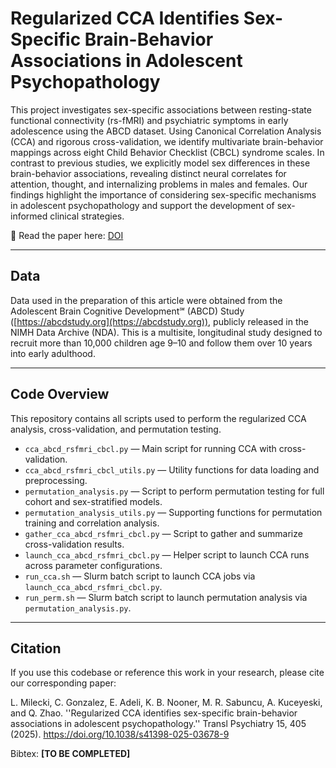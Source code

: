 # Regularized CCA Identifies Sex-Specific Brain-Behavior Associations in Adolescent Psychopathology

This project investigates sex-specific associations between resting-state functional connectivity (rs-fMRI) and psychiatric symptoms in early adolescence using the ABCD dataset. Using Canonical Correlation Analysis (CCA) and rigorous cross-validation, we identify multivariate brain-behavior mappings across eight Child Behavior Checklist (CBCL) syndrome scales. In contrast to previous studies, we explicitly model sex differences in these brain-behavior associations, revealing distinct neural correlates for attention, thought, and internalizing problems in males and females. Our findings highlight the importance of considering sex-specific mechanisms in adolescent psychopathology and support the development of sex-informed clinical strategies.

📄 Read the paper here: [DOI](https://doi.org/10.1038/s41398-025-03678-9)

---

## Data

Data used in the preparation of this article were obtained from the Adolescent Brain Cognitive Development℠ (ABCD) Study ([https://abcdstudy.org](https://abcdstudy.org)), publicly released in the NIMH Data Archive (NDA). This is a multisite, longitudinal study designed to recruit more than 10,000 children age 9–10 and follow them over 10 years into early adulthood.

---

## Code Overview

This repository contains all scripts used to perform the regularized CCA analysis, cross-validation, and permutation testing.

- `cca_abcd_rsfmri_cbcl.py` — Main script for running CCA with cross-validation.
- `cca_abcd_rsfmri_cbcl_utils.py` — Utility functions for data loading and preprocessing.
- `permutation_analysis.py` — Script to perform permutation testing for full cohort and sex-stratified models.
- `permutation_analysis_utils.py` — Supporting functions for permutation training and correlation analysis.
- `gather_cca_abcd_rsfmri_cbcl.py` — Script to gather and summarize cross-validation results.
- `launch_cca_abcd_rsfmri_cbcl.py` — Helper script to launch CCA runs across parameter configurations.
- `run_cca.sh` — Slurm batch script to launch CCA jobs via `launch_cca_abcd_rsfmri_cbcl.py`.
- `run_perm.sh` — Slurm batch script to launch permutation analysis via `permutation_analysis.py`.

---

## Citation

If you use this codebase or reference this work in your research, please cite our corresponding paper:

L. Milecki, C. Gonzalez, E. Adeli, K. B. Nooner, M. R. Sabuncu, A. Kuceyeski, and Q. Zhao. ''Regularized CCA identifies sex-specific brain-behavior associations in adolescent psychopathology.'' Transl Psychiatry 15, 405 (2025). https://doi.org/10.1038/s41398-025-03678-9

Bibtex: **[TO BE COMPLETED]**
